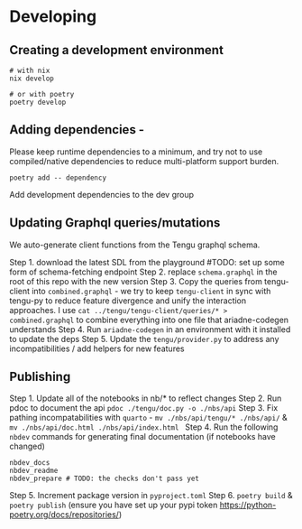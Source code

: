 # Developing

## Creating a development environment
```
# with nix
nix develop

# or with poetry
poetry develop
```

## Adding dependencies - 
Please keep runtime dependencies to a minimum, and try not to use compiled/native dependencies to reduce 
multi-platform support burden.

```
poetry add -- dependency 
```

Add development dependencies to the dev group

## Updating Graphql queries/mutations

We auto-generate client functions from the Tengu graphql schema.

Step 1. download the latest SDL from the playground #TODO: set up some form of schema-fetching endpoint
Step 2. replace `schema.graphql` in the root of this repo with the new version
Step 3. Copy the queries from tengu-client into `combined.graphql` - we try to keep `tengu-client` in sync with
        tengu-py to reduce feature divergence and unify the interaction approaches. 
        I use `cat ../tengu/tengu-client/queries/* > combined.graphql` to combine everything into one file
        that ariadne-codegen understands
Step 4. Run `ariadne-codegen` in an environment with it installed to update the deps
Step 5. Update the `tengu/provider.py` to address any incompatibilities / add helpers for new features


## Publishing

Step 1. Update all of the notebooks in nb/* to reflect changes
Step 2. Run pdoc to document the api `pdoc ./tengu/doc.py -o ./nbs/api`
Step 3. Fix pathing incompatabilities with `quarto` - `mv ./nbs/api/tengu/* ./nbs/api/` & `mv ./nbs/api/doc.html ./nbs/api/index.html `
Step 4. Run the following `nbdev` commands for generating final documentation (if notebooks have changed)
```
nbdev_docs
nbdev_readme
nbdev_prepare # TODO: the checks don't pass yet
```
Step 5. Increment package version in `pyproject.toml`
Step 6. `poetry build` & `poetry publish` (ensure you have set up your pypi token https://python-poetry.org/docs/repositories/)
